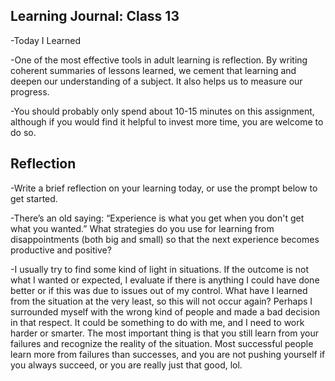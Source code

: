 ## Learning Journal: Class 13

-Today I Learned

-One of the most effective tools in adult learning is reflection. By writing coherent summaries of lessons learned, we cement that learning and deepen our understanding of a subject. It also helps us to measure our progress.

-You should probably only spend about 10-15 minutes on this assignment, although if you would find it helpful to invest more time, you are welcome to do so.

## Reflection

-Write a brief reflection on your learning today, or use the prompt below to get started.

-There’s an old saying: “Experience is what you get when you don't get what you wanted.” What strategies do you use for learning from disappointments (both big and small) so that the next experience becomes productive and positive?

-I usually try to find some kind of light in situations. If the outcome is not what I wanted or expected, I evaluate if there is anything I could have done better or if this was due to issues out of my control. What have I learned from the situation at the very least, so this will not occur again? Perhaps I surrounded myself with the wrong kind of people and made a bad decision in that respect. It could be something to do with me, and I need to work harder or smarter. The most important thing is that you still learn from your failures and recognize the reality of the situation. Most successful people learn more from failures than successes, and you are not pushing yourself if you always succeed, or you are really just that good, lol.
